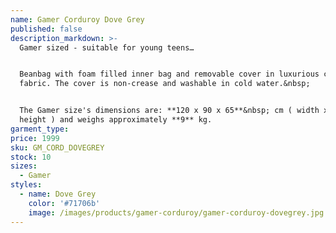 ```yaml
---
name: Gamer Corduroy Dove Grey
published: false
description_markdown: >-
  Gamer sized - suitable for young teens…


  Beanbag with foam filled inner bag and removable cover in luxurious corduroy
  fabric. The cover is non-crease and washable in cold water.&nbsp;


  The Gamer size's dimensions are: **120 x 90 x 65**&nbsp; cm ( width x depth x
  height ) and weighs approximately **9** kg.
garment_type:
price: 1999
sku: GM_CORD_DOVEGREY
stock: 10
sizes:
  - Gamer
styles:
  - name: Dove Grey
    color: '#71706b'
    image: /images/products/gamer-corduroy/gamer-corduroy-dovegrey.jpg
---
```

